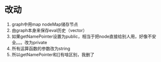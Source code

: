 # 改动
1. graph中用map nodeMap储存节点
2. 由graph本身来保存eval历史（vector）
3. 如果getNamePointer设置为public，相当于把node直接给别人用，好像不安全。。。改为private
4. 所有运算函数的参数改为string
5. 所以getNamePointer和[]有啥区别，我删了
